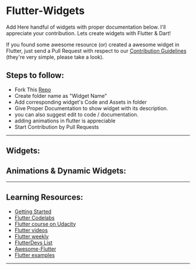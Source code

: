 # Flutter-Widgets
Add Here handful of widgets with proper documentation below. I'll appreciate your contribution. Lets create widgets with Flutter & Dart!

If you found some awesome resource (or) created a awesome widget in Flutter, just send a Pull Request with respect to our [Contribution Guidelines](https://github.com/iamprakash13/Flutter-Widgets/contribution.md) (they're very simple, please take a look).


## Steps to follow:
* Fork This [Repo](https://github.com/iamprakash13/Flutter-Widgets/)
* Create folder name as "Widget Name"
* Add corresponding widget's Code and Assets in folder 
* Give Proper Documentation to show widget with its description.
* you can also suggest edit to code / documentation.
* adding animations in flutter is appreciable
* Start Contribution by Pull Requests
______
## Widgets:



## Animations & Dynamic Widgets:


______

## Learning Resources:

+ [Getting Started](https://flutter.io/get-started/install/)
+ [Flutter Codelabs](https://codelabs.developers.google.com/?cat=Flutter)
+ [Flutter course on Udacity](https://www.udacity.com/course/build-native-mobile-apps-with-flutter--ud905)
+ [Flutter videos](https://www.youtube.com/playlist?list=PLOU2XLYxmsIJ7dsVN4iRuA7BT8XHzGtCr)
+ [Flutter weekly](https://us17.campaign-archive.com/?u=c8d8d18b6e2c6316ddc1d48a0&id=b2a9a6d738)
+ [FlutterDevs List](https://twitter.com/flutterfyi/lists/flutter-peeps)
+ [Awesome-Flutter](https://github.com/Solido/awesome-flutter)
+ [Flutter examples](https://github.com/flutter/flutter/tree/master/examples)
______

